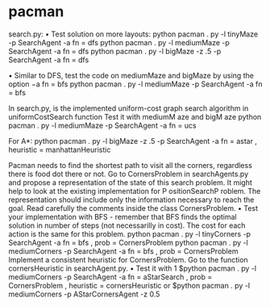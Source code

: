 # pacman
search.py:
• Test solution on more layouts:
python pacman . py -l tinyMaze -p SearchAgent -a fn = dfs
python pacman . py -l mediumMaze -p SearchAgent -a fn = dfs
python pacman . py -l bigMaze -z .5 -p SearchAgent -a fn = dfs

• Similar to DFS, test the code on mediumMaze and bigMaze by using the option −a fn =
bfs
python pacman . py -l mediumMaze -p SearchAgent -a fn = bfs

In search.py, is the implemented uniform-cost graph search algorithm in
uniformCostSearch function
Test it with mediumM aze and bigM aze
python pacman . py -l mediumMaze -p SearchAgent -a fn = ucs

For A*:
python pacman . py -l bigMaze -z .5 -p SearchAgent -a fn = astar ,
heuristic = manhattanHeuristic

Pacman needs to find the shortest path to visit all the corners,
regardless there is food dot there or not. Go to CornersProblem in searchAgents.py and
propose a representation of the state of this search problem. It might help to look at the existing implementation for P ositionSearchP roblem. The representation should include only the
information necessary to reach the goal. Read carefully the comments inside the class CornersProblem.
• Test your implementation with BFS - remember that BFS finds the optimal solution in
number of steps (not necessarilly in cost). The cost for each action is the same for this
problem.
 python pacman . py -l tinyCorners -p SearchAgent -a fn = bfs , prob =
CornersProblem
 python pacman . py -l mediumCorners -p SearchAgent -a fn = bfs , prob =
CornersProblem
Implement a consistent heuristic for CornersProblem. Go to the
function cornersHeuristic in searchAgent.py.
• Test it with
1 $python pacman . py -l mediumCorners -p SearchAgent -a fn =
aStarSearch , prob = CornersProblem , heuristic = cornersHeuristic
 or
 $python pacman . py -l mediumCorners -p AStarCornersAgent -z 0.5
